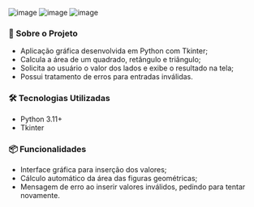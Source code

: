 ![image](https://github.com/user-attachments/assets/38e95ec8-e245-47cb-a728-d15c47a5f81f)
![image](https://github.com/user-attachments/assets/03055e06-6a3e-4a53-9f02-77bb53259abe)
![image](https://github.com/user-attachments/assets/34e7a70b-b15b-4969-a15c-f808e17cda57)

### 📂 Sobre o Projeto

* Aplicação gráfica desenvolvida em Python com Tkinter;
* Calcula a área de um quadrado, retângulo e triângulo;
* Solicita ao usuário o valor dos lados e exibe o resultado na tela;
* Possui tratamento de erros para entradas inválidas.
  
### 🛠 Tecnologias Utilizadas

* Python 3.11+
* Tkinter
  
### 📦 Funcionalidades

* Interface gráfica para inserção dos valores;
* Cálculo automático da área das figuras geométricas;
* Mensagem de erro ao inserir valores inválidos, pedindo para tentar novamente.




